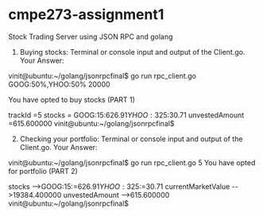 # cmpe273-assignment1
Stock Trading Server using JSON RPC and golang





1. Buying stocks: Terminal or console input and output of the Client.go.
Your Answer:

vinit@ubuntu:~/golang/jsonrpcfinal$ go run rpc_client.go GOOG:50%,YHOO:50%  20000

You have opted to buy stocks (PART 1)

trackId =5
stocks = GOOG:15:$626.91 YHOO:325:$30.71
unvestedAmount =615.600000
vinit@ubuntu:~/golang/jsonrpcfinal$




2. Checking your portfolio: Terminal or console input and output of the Client.go.
Your Answer:

vinit@ubuntu:~/golang/jsonrpcfinal$ go run rpc_client.go 5
You have opted for portfolio (PART 2)


stocks -->GOOG:15:=$626.91 YHOO:325:=$30.71
currentMarketValue -->19384.400000
unvestedAmount -->615.600000
vinit@ubuntu:~/golang/jsonrpcfinal$

